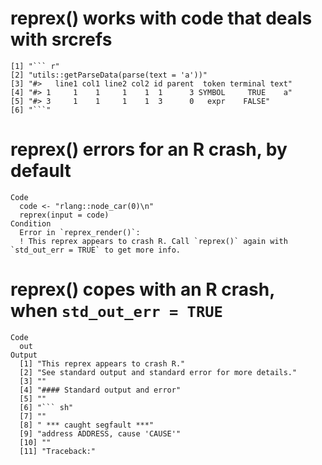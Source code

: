 # reprex() works with code that deals with srcrefs

    [1] "``` r"                                                    
    [2] "utils::getParseData(parse(text = 'a'))"                   
    [3] "#>   line1 col1 line2 col2 id parent  token terminal text"
    [4] "#> 1     1    1     1    1  1      3 SYMBOL     TRUE    a"
    [5] "#> 3     1    1     1    1  3      0   expr    FALSE"     
    [6] "```"                                                      

# reprex() errors for an R crash, by default

    Code
      code <- "rlang::node_car(0)\n"
      reprex(input = code)
    Condition
      Error in `reprex_render()`:
      ! This reprex appears to crash R. Call `reprex()` again with `std_out_err = TRUE` to get more info.

# reprex() copes with an R crash, when `std_out_err = TRUE`

    Code
      out
    Output
      [1] "This reprex appears to crash R."
      [2] "See standard output and standard error for more details."
      [3] ""
      [4] "#### Standard output and error"
      [5] ""
      [6] "``` sh"
      [7] ""
      [8] " *** caught segfault ***"
      [9] "address ADDRESS, cause 'CAUSE'"
      [10] ""
      [11] "Traceback:"

